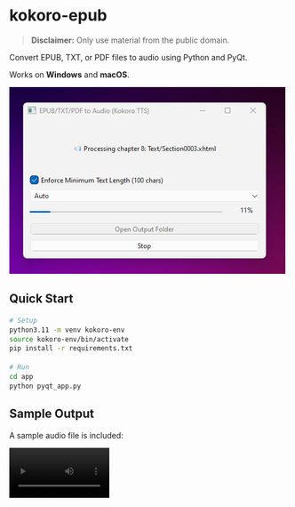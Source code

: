 # kokoro-epub

> **Disclaimer:** Only use material from the public domain.

Convert EPUB, TXT, or PDF files to audio using Python and PyQt.

Works on **Windows** and **macOS**.

![Screenshot](assets/20250720-screen.png)

## Quick Start

```bash
# Setup
python3.11 -m venv kokoro-env
source kokoro-env/bin/activate
pip install -r requirements.txt

# Run
cd app
python pyqt_app.py
```

## Sample Output

A sample audio file is included:

<video src='assets/sun_also_sample.mp4' width=180/>

You can play this file to hear an example of the audio output produced by the application.

The text source for this sample is available from Project Gutenberg:

- [The Sun Also Rises](https://www.gutenberg.org/cache/epub/67138/pg67138-images.html)

- The PyQt app lets you choose CPU or GPU (CUDA) for processing if you have an NVIDIA GPU and CUDA-enabled PyTorch installed. CUDA is much faster than CPU.
- `ffmpeg` is required for audio merging. On Windows, one way to install it is with `winget`.

## License

MIT License. See [LICENSE.md](./LICENSE.md).
